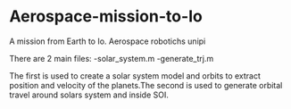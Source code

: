 # Aerospace-mission-to-Io
A mission from Earth to Io. Aerospace robotichs unipi

There are 2 main files:
  -solar_system.m
  -generate_trj.m

The first is used to create a solar system model and orbits to extract position and velocity of the planets.The second is used to generate orbital travel around
solars system and inside SOI.

